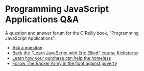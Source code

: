# Programming JavaScript Applications Q&A


A question and answer forum for the O'Reilly book, "Programming JavaScript Applications".

* [Ask a question](https://github.com/learn-javascript-courses/programming-javascript-applications/issues/new)
* [Back the "Learn JavaScript with Eric Elliott" course Kickstarter](http://bit.ly/learnjsee)
* [Learn how your purchase can help the homeless](http://bit.ly/jshomes)
* [Follow The Backer Army in the fight against poverty](https://medium.com/the-backer-army)
